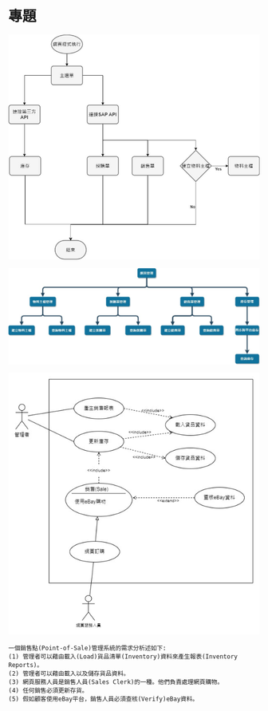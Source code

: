 # 專題

![](流程圖.jpg "流程圖")

![](功能流程圖.jpg "功能流程圖")

![](使用者案例.jpg "使用者案例圖")
```
一個銷售點(Point-of-Sale)管理系統的需求分析述如下:
(1) 管理者可以藉由載入(Load)貨品清單(Inventory)資料來產生報表(Inventory Reports)。
(2) 管理者可以藉由載入以及儲存貨品資料。
(3) 網頁服務人員是銷售人員(Sales Clerk)的一種。他們負責處理網頁購物。
(4) 任何銷售必須更新存貨。
(5) 假如顧客使用eBay平台，銷售人員必須查核(Verify)eBay資料。
```
